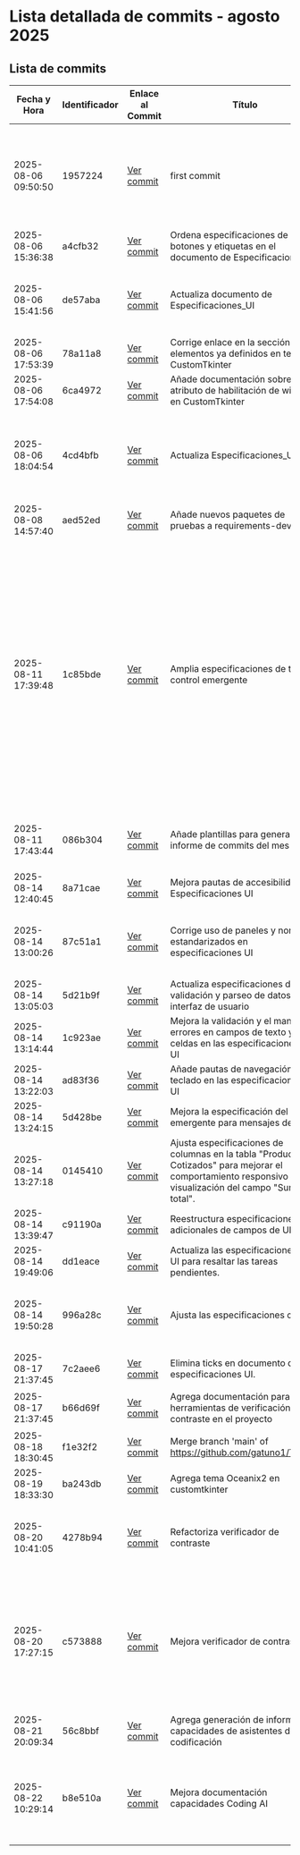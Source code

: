 # Lista detallada de commits - agosto 2025

## Lista de commits

| Fecha y Hora        | Identificador | Enlace al Commit  | Título         | Detalles         | Archivo Afectado | Líneas +  | Líneas -   |
|---------------------|---------------|-------------------|----------------|------------------|------------------|----------:|-----------:|
| 2025-08-06 09:50:50 | 1957224       | [Ver commit](https://github.com/gatuno1/Test_UI/commit/19572249a7151b5b93b16fbf64a6df332855fd09) | first commit |  | `.claude/settings.local.json`<br>`.gitattributes`<br>`.gitignore`<br>`.markdownlint.json`<br>`.python-version`<br>`CLAUDE.md`<br>`README.md`<br>`docs/Especificaciones_UI.md`<br>`global_templates/cotizacion.html`<br>`requirements.txt`<br>*...28 más* | 3814 | 0 |
| 2025-08-06 15:36:38 | a4cfb32       | [Ver commit](https://github.com/gatuno1/Test_UI/commit/a4cfb32fea552e5913d61669569cdefb29b48b21) | Ordena especificaciones de botones y etiquetas en el documento de Especificaciones_UI |  | `.vscode/settings.json`<br>`docs/Especificaciones_UI.md` | 27 | 24 |
| 2025-08-06 15:41:56 | de57aba       | [Ver commit](https://github.com/gatuno1/Test_UI/commit/de57aba7a5bff22cc2d3e4f9777af969e1ff9de4) | Actualiza documento de Especificaciones_UI | Agrega definición estilo diálogo Advertencia al eliminar Fila de Tabla - Elimina título centrado en la sección de la ventana. | `docs/Especificaciones_UI.md` | 3 | 4 |
| 2025-08-06 17:53:39 | 78a11a8       | [Ver commit](https://github.com/gatuno1/Test_UI/commit/78a11a8609ab85e2009316b0b76e4b489f257db4) | Corrige enlace en la sección de elementos ya definidos en temas CustomTkinter |  | `docs/Definiciones_UI.md` | 1 | 1 |
| 2025-08-06 17:54:08 | 6ca4972       | [Ver commit](https://github.com/gatuno1/Test_UI/commit/6ca4972cce0775e6752bebd61fdd62dfd64d3dd5) | Añade documentación sobre el atributo de habilitación de widgets en CustomTkinter |  | `.vscode/settings.json`<br>`docs/habilitación widgets - CustomTkinter.md`<br>`docs/habilitación widgets - CustomTkinter.json` | 8190 | 1 |
| 2025-08-06 18:04:54 | 4cd4bfb       | [Ver commit](https://github.com/gatuno1/Test_UI/commit/4cd4bfb18ea7b79d2757ba3807a49f8dbb1c43b5) | Actualiza Especificaciones_UI | Añade validación para deshabilitar botón de plegado en panel visualizar cotización. - Añade comportamiento esperado para el clic en el botón de cierre en controles emergentes. | `docs/Especificaciones_UI.md` | 11 | 5 |
| 2025-08-08 14:57:40 | aed52ed       | [Ver commit](https://github.com/gatuno1/Test_UI/commit/aed52ed0ecdd573391214976c17be849f796ffb3) | Añade nuevos paquetes de pruebas a requirements-dev.txt |  | `.vscode/settings.json`<br>`requirements-dev.txt` | 8 | 0 |
| 2025-08-11 17:39:48 | 1c85bde       | [Ver commit](https://github.com/gatuno1/Test_UI/commit/1c85bde5d5aad4c934093dd86bcbb84d19d0b180) | Amplia especificaciones de tema y control emergente | Ajusta redacción de estados visuales (activos, seleccionados, deshabilitados). Añade detalles de tema: bordes (color, grosor, radio), tamaños y categorías de íconos. Estructura tareas pendientes para completar definición de tema. Expande especificación del control emergente. Define iconos por estado y tamaños (error, advertencia, información). Actualiza y reorganiza diagramas ASCII para ctrl emergente. Corrige duplicados, formato y mejora claridad descriptiva. | `docs/Especificaciones_UI.md` | 81 | 46 |
| 2025-08-11 17:43:44 | 086b304       | [Ver commit](https://github.com/gatuno1/Test_UI/commit/086b304dec5e7c7d4966a6b55aefbd51d3385bc3) | Añade plantillas para generar el informe de commits del mes | Instrucciones para generar el informe mensual utilizando asistente de codificación IA | `docs/AI_Code_Assistant_Instructions.md`<br>`informes/Plan_generar_informe-3.md`<br>`informes/Template Informe...desensibilizador.md` | 531 | 0 |
| 2025-08-14 12:40:45 | 8a71cae       | [Ver commit](https://github.com/gatuno1/Test_UI/commit/8a71cae7a9277151c20a08c5821b5ee4ead73e9d) | Mejora pautas de accesibilidad de Especificaciones UI | Estandariza Uso de nombre de teclas, ej `Enter`. | `docs/Especificaciones_UI.md` | 14 | 13 |
| 2025-08-14 13:00:26 | 87c51a1       | [Ver commit](https://github.com/gatuno1/Test_UI/commit/87c51a13be5850f14306929b4b68ebd681ae809b) | Corrige uso de paneles y nombres estandarizados en especificaciones UI | Redacción/consistencia: renombra 'Visualizar Cotización' a 'Previsualización' y 'Botones de acción' a 'Botones' | `docs/Especificaciones_UI.md` | 25 | 24 |
| 2025-08-14 13:05:03 | 5d21b9f       | [Ver commit](https://github.com/gatuno1/Test_UI/commit/5d21b9f15065547b9fba0e3ffbc5cd9ff2f2b86a) | Actualiza especificaciones de validación y parseo de datos en la interfaz de usuario |  | `docs/Especificaciones_UI.md` | 13 | 9 |
| 2025-08-14 13:14:44 | 1c923ae       | [Ver commit](https://github.com/gatuno1/Test_UI/commit/1c923ae72e824166e7f171a5b69762e3ae6b5827) | Mejora la validación y el manejo de errores en campos de texto y celdas en las especificaciones de UI |  | `docs/Especificaciones_UI.md` | 31 | 42 |
| 2025-08-14 13:22:03 | ad83f36       | [Ver commit](https://github.com/gatuno1/Test_UI/commit/ad83f36244358ae405d7c566ab2a2882790f0192) | Añade pautas de navegación por teclado en las especificaciones de UI |  | `docs/Especificaciones_UI.md` | 54 | 13 |
| 2025-08-14 13:24:15 | 5d428be       | [Ver commit](https://github.com/gatuno1/Test_UI/commit/5d428be76978dbdeea8a4cd3766ed87e5a776fff) | Mejora la especificación del control emergente para mensajes de error |  | `docs/Especificaciones_UI.md` | 13 | 10 |
| 2025-08-14 13:27:18 | 0145410       | [Ver commit](https://github.com/gatuno1/Test_UI/commit/014541016ae6369714210d199a1e050d68e0f92e) | Ajusta especificaciones de columnas en la tabla "Productos Cotizados" para mejorar el comportamiento responsivo y la visualización del campo "Suma total". |  | `docs/Especificaciones_UI.md` | 13 | 3 |
| 2025-08-14 13:39:47 | c91190a       | [Ver commit](https://github.com/gatuno1/Test_UI/commit/c91190a14270a80d8b05f99a10e169e4eb2b6ac3) | Reestructura especificaciones adicionales de campos de UI | para mejorar la claridad y la legibilidad. | `.vscode/settings.json`<br>`docs/Especificaciones_UI.md` | 43 | 14 |
| 2025-08-14 19:49:06 | dd1eace       | [Ver commit](https://github.com/gatuno1/Test_UI/commit/dd1eaceb946ba8d6d3e0c9e8f14aa27434620973) | Actualiza las especificaciones de UI para resaltar las tareas pendientes. |  | `.markdownlint.json`<br>`.vscode/settings.json`<br>`docs/Especificaciones_UI.md` | 21 | 17 |
| 2025-08-14 19:50:28 | 996a28c       | [Ver commit](https://github.com/gatuno1/Test_UI/commit/996a28c718afb48331c5a6690f0bb259122869db) | Ajusta las especificaciones de UI | define alineaciones, bordes y colores en botones, campos de texto y tablas, mejorando la claridad y accesibilidad. | `docs/Especificaciones_UI.md` | 43 | 23 |
| 2025-08-17 21:37:45 | 7c2aee6       | [Ver commit](https://github.com/gatuno1/Test_UI/commit/7c2aee69e995a6c1f0d7b6eb26d17bc21560a51b) | Elimina ticks en documento de especificaciones UI. |  | `.vscode/settings.json`<br>`docs/Definiciones_UI.md` | 17 | 14 |
| 2025-08-17 21:37:45 | b66d69f       | [Ver commit](https://github.com/gatuno1/Test_UI/commit/b66d69f287a315f9e941e0eb9fa134c14849770d) | Agrega documentación para herramientas de verificación de contraste en el proyecto |  | `.vscode/settings.json`<br>`CLAUDE.md`<br>`docs/Definiciones_UI.md`<br>*...9 más* | 910 | 16 |
| 2025-08-18 18:30:45 | f1e32f2       | [Ver commit](https://github.com/gatuno1/Test_UI/commit/f1e32f284897c722ae74cc504c796ece321e8ae5) | Merge branch 'main' of https://github.com/gatuno1/Test_UI |  | Sin cambios | 0 | 0 |
| 2025-08-19 18:33:30 | ba243db       | [Ver commit](https://github.com/gatuno1/Test_UI/commit/ba243dbf084c34c80acd41aad4fafefead19c53a) | Agrega tema Oceanix2 en customtkinter |  | `docs/Temas_ejemplo/Oceanix2.json`<br>`docs/Temas_ejemplo/Preview_Oceanix2-light-base.png`<br>`docs/Temas_ejemplo/Preview_Oceanix2-light-top.png` | 374 | 0 |
| 2025-08-20 10:41:05 | 4278b94       | [Ver commit](https://github.com/gatuno1/Test_UI/commit/4278b9436a18e28788792e0e909edaf8e48085b2) | Refactoriza verificador de contraste | Mejora la organización del código, agrega constantes WCAG - optimiza la carga de configuración de temas desde archivo json | `.vscode/settings.json`<br>`tools/contrast_checker.py`<br>`tools/contrast_checker_colorspacious.py`<br>`tools/themes_config.json` | 680 | 289 |
| 2025-08-20 17:27:15 | c573888       | [Ver commit](https://github.com/gatuno1/Test_UI/commit/c573888a137f8e9340b868eb92f1f8b3bcc33927) | Mejora verificador de contraste | agrega modo avanzado con cálculos precisos con librería `colorspacious` - fusiona ambas versiones en una - uso de parámetros de línea de comandos - manejo de errores en la carga de temas - uso de colores y símbolos en salida de información | `.vscode/settings.json`<br>`CLAUDE.md`<br>`requirements-dev.txt`<br>*...3 más* | 479 | 865 |
| 2025-08-21 20:09:34 | 56c8bbf       | [Ver commit](https://github.com/gatuno1/Test_UI/commit/56c8bbf4068891284d84e964453f5f105709ea42) | Agrega generación de informes de capacidades de asistentes de codificación |  | `.markdownlint.json`<br>`.vscode/settings.json`<br>`informes/Instrucciones/Análisis_comparativo...`<br>*...3 más* | 1197 | 3 |
| 2025-08-22 10:29:14 | b8e510a       | [Ver commit](https://github.com/gatuno1/Test_UI/commit/b8e510a89eb4e4a8cadbecb6003cb8edba8ad483) | Mejora documentación capacidades Coding AI | Actualiza documentos de informes de capacidades de asistentes de codificación con enlaces y mejoras en la conversión de Word a Markdown | `.vscode/settings.json`<br>`informes/Instrucciones/Guía_capacidades...asistentes_de_codificación.md` | 24 | 7 |
